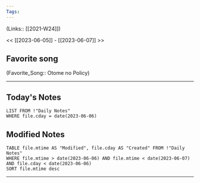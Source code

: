 ```yaml
---
Tags:
---
```

(Links:: [[2021-W24]])

<< [[2023-06-05]] - [[2023-06-07]] >>
## Favorite song
(Favorite_Song:: Otome no Policy)

___
## Today's Notes
```dataview
LIST FROM !"Daily Notes"
WHERE file.cday = date(2023-06-06)
```
## Modified Notes
```dataview
TABLE file.mtime AS "Modified", file.cday AS "Created" FROM !"Daily Notes" 
WHERE file.mtime > date(2023-06-06) AND file.mtime < date(2023-06-07) AND file.cday < date(2023-06-06)
SORT file.mtime desc
```
___
